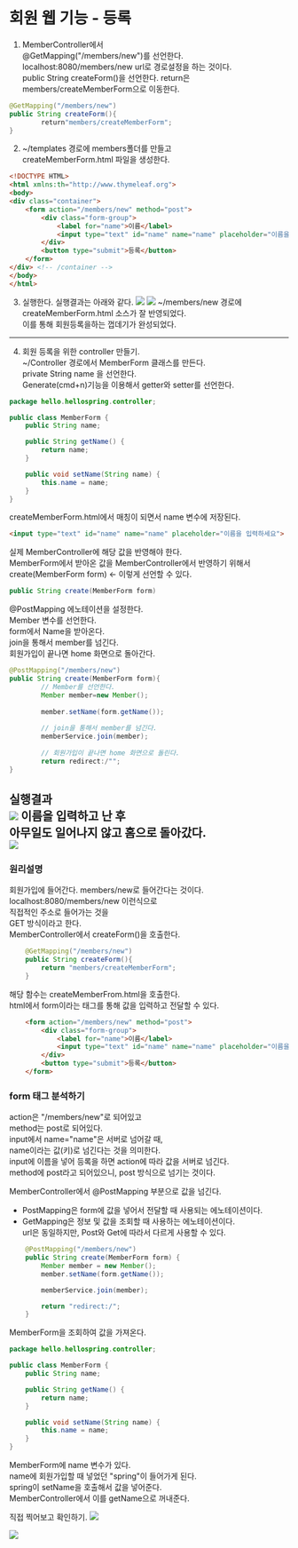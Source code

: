 # 회원 웹 기능 - 등록

1. MemberController에서  
   @GetMapping("/members/new")를 선언한다.  
   localhost:8080/members/new url로 경로설정을 하는 것이다.   
   public String createForm()을 선언한다.
   return은 members/createMemberForm으로 이동한다.

```java
@GetMapping("/members/new")
public String createForm(){
        return"members/createMemberForm";
}
```

2. ~/templates 경로에 members폴더를 만들고   
   createMemberForm.html 파일을 생성한다.

````html
<!DOCTYPE HTML>
<html xmlns:th="http://www.thymeleaf.org">
<body>
<div class="container">
    <form action="/members/new" method="post">
        <div class="form-group">
            <label for="name">이름</label>
            <input type="text" id="name" name="name" placeholder="이름을 입력하세요">
        </div>
        <button type="submit">등록</button>
    </form>
</div> <!-- /container -->
</body>
</html>
````

3. 실행한다.
   실행결과는 아래와 같다.
   ![](img/등록1.png)
   ![](img/등록2.png)
   ~/members/new 경로에 createMemberForm.html 소스가 잘 반영되었다.   
   이를 통해 회원등록을하는 껍데기가 완성되었다.

---

4. 회원 등록을 위한 controller 만들기.   
   ~/Controller 경로에서 MemberForm 클래스를 만든다.    
   private String name 을 선언한다.   
   Generate(cmd+n)기능을 이용해서 getter와 setter를 선언한다.

```java
package hello.hellospring.controller;

public class MemberForm {
    public String name;

    public String getName() {
        return name;
    }

    public void setName(String name) {
        this.name = name;
    }
}
```

createMemberForm.html에서 매칭이 되면서 name 변수에 저장된다.

```html
<input type="text" id="name" name="name" placeholder="이름을 입력하세요">
```

실제 MemberController에 해당 값을 반영해야 한다.   
MemberForm에서 받아온 값을 MemberController에서 반영하기 위해서   
create(MemberForm form) <- 이렇게 선언할 수 있다.

```java
public String create(MemberForm form)
``` 

@PostMapping 에노테이션을 설정한다.  
Member 변수를 선언한다.  
form에서 Name을 받아온다.   
join을 통해서 member를 넘긴다.  
회원가입이 끝나면 home 화면으로 돌아간다.

```java
@PostMapping("/members/new")
public String create(MemberForm form){
        // Member를 선언한다.
        Member member=new Member();
        
        member.setName(form.getName());
        
        // join을 통해서 member를 넘긴다.
        memberService.join(member);
        
        // 회원가입이 끝나면 home 화면으로 돌린다.
        return redirect:/"";
}
```
실행결과  
![](img/등록3.png)
이름을 입력하고 난 후   
아무일도 일어나지 않고 홈으로 돌아갔다.  
![](img/등록4.png)
---
### 원리설명

회원가입에 들어간다. members/new로 들어간다는 것이다.
localhost:8080/members/new 이런식으로  
직접적인 주소로 들어가는 것을  
GET 방식이라고 한다.  
MemberController에서 createForm()을 호출한다.
```java
    @GetMapping("/members/new")
    public String createForm(){
        return "members/createMemberForm";
    }
```
해당 함수는 createMemberFrom.html을 호출한다.    
html에서 form이라는 태그를 통해 값을 입력하고 전달할 수 있다.   
````html
    <form action="/members/new" method="post">
        <div class="form-group">
            <label for="name">이름</label>
            <input type="text" id="name" name="name" placeholder="이름을 입력하세요">
        </div>
        <button type="submit">등록</button>
    </form>
````
### form 태그 분석하기   
action은 "/members/new"로 되어있고  
method는 post로 되어있다.   
input에서 name="name"은 서버로 넘어갈 때,   
name이라는 값(키)로 넘긴다는 것을 의미한다.   
input에 이름을 넣어 등록을 하면 action에 따라 값을 서버로 넘긴다.  
method에 post라고 되어있으니, post 방식으로 넘기는 것이다.  
      
MemberController에서 @PostMapping 부분으로 값을 넘긴다.    
- PostMapping은 form에 값을 넣어서 전달할 때 사용되는 에노테이션이다.   
- GetMapping은 정보 및 값을 조회할 때 사용하는 에노테이션이다.   
url은 동일하지만, Post와 Get에 따라서 다르게 사용할 수 있다.
```java
    @PostMapping("/members/new")
    public String create(MemberForm form) {
        Member member = new Member();
        member.setName(form.getName());

        memberService.join(member);

        return "redirect:/";
    }
```
MemberForm을 조회하여 값을 가져온다.
```java
package hello.hellospring.controller;

public class MemberForm {
    public String name;

    public String getName() {
        return name;
    }

    public void setName(String name) {
        this.name = name;
    }
}
```
MemberForm에 name 변수가 있다.   
name에 회원가입할 때 넣었던 "spring"이 들어가게 된다.   
spring이 setName을 호출해서 값을 넣어준다.   
MemberController에서 이를 getName으로 꺼내준다.  
   
직접 찍어보고 확인하기.
![](img/등록5.png)
   
![](img/등록6.png)

